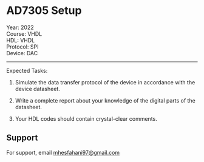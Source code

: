 # AD7305 Setup

Year: 2022  
Course: VHDL  
HDL: VHDL  
Protocol: SPI   
Device: DAC
****
Expected Tasks:

1. Simulate the data transfer protocol of the device in accordance with the device datasheet.
 
2. Write a complete report about your knowledge of the digital parts of the datasheet.

3. Your HDL codes should contain crystal-clear comments.
## Support

For support, email mhesfahani97@gmail.com
